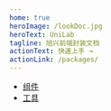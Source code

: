 ```yaml
---
home: true
heroImage: /lookDoc.jpg
heroText: UniLab
tagline: 旭兴前端封装文档
actionText: 快速上手 →
actionLink: /packages/
---
```


- [组件](./packages)
- [工具](./utils)
